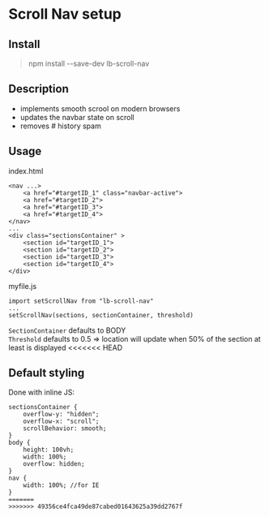 # Scroll Nav setup

## Install 
>npm install --save-dev lb-scroll-nav

## Description
- implements smooth scrool on modern browsers
- updates the navbar state on scroll
- removes # history spam

## Usage
index.html
```
<nav ...>
	<a href="#targetID_1" class="navbar-active">
	<a href="#targetID_2">
	<a href="#targetID_3">
	<a href="#targetID_4">
</nav>
...
<div class="sectionsContainer" >
	<section id="targetID_1">
	<section id="targetID_2">
	<section id="targetID_3">
	<section id="targetID_4">
</div>

```

myfile.js
```
import setScrollNav from "lb-scroll-nav"
...
setScrollNav(sections, sectionContainer, threshold)
```

`SectionContainer` defaults to BODY <br/>
`Threshold` defaults to 0.5 => location will update when 50% of the section at least is displayed
<<<<<<< HEAD

## Default styling

Done with inline JS:
```
sectionsContainer {
	overflow-y: "hidden";
	overflow-x: "scroll";
	scrollBehavior: smooth;
}
body {
	height: 100vh;
	width: 100%;
	overflow: hidden;
}
nav {
	width: 100%; //for IE
}
=======
>>>>>>> 49356ce4fca49de87cabed01643625a39dd2767f
